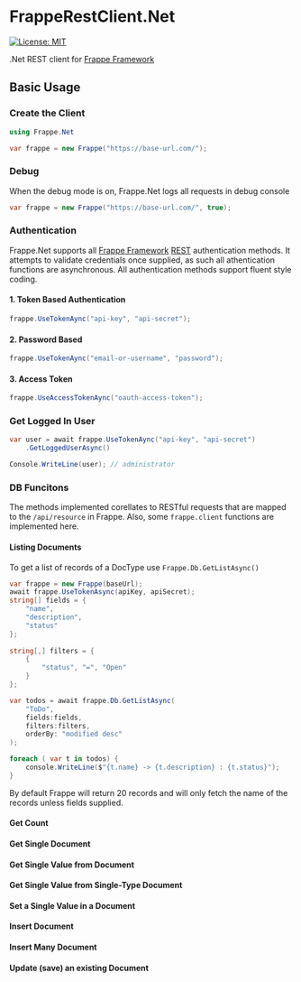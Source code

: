# FrappeRestClient.Net

[![License: MIT](https://img.shields.io/badge/License-MIT-yellow.svg)](LICENSE)

.Net REST client for [Frappe Framework](https://frappeframework.com/)

## Basic Usage

### Create the Client

```cs
using Frappe.Net

var frappe = new Frappe("https://base-url.com/");
```

### Debug

When the debug mode is on, Frappe.Net logs all requests in debug console

```cs
var frappe = new Frappe("https://base-url.com/", true);
```

### Authentication

Frappe.Net supports all [Frappe Framework](https://frappeframework.com/) [REST](https://frappeframework.com/docs/user/en/api/rest) authentication methods. It attempts to validate credentials once supplied, as such all athentication functions are asynchronous. All authentication methods support fluent style coding.

#### 1. Token Based Authentication

```cs
frappe.UseTokenAync("api-key", "api-secret");
```

#### 2. Password Based 


```cs
frappe.UseTokenAync("email-or-username", "password");
```

#### 3. Access Token 

```cs
frappe.UseAccessTokenAync("oauth-access-token");
```

### Get Logged In User

```cs
var user = await frappe.UseTokenAync("api-key", "api-secret")
	.GetLoggedUserAsync()

Console.WriteLine(user); // administrator
```

### DB Funcitons

The methods implemented corellates to RESTful requests that are mapped to the `/api/resource` in Frappe. Also, some ```frappe.client``` functions are implemented here.

#### Listing Documents

To get a list of records of a DocType use ```Frappe.Db.GetListAsync()```

```cs
var frappe = new Frappe(baseUrl);
await frappe.UseTokenAsync(apiKey, apiSecret);
string[] fields = { 
    "name", 
    "description",
    "status"
};
                
string[,] filters = { 
    { 
        "status", "=", "Open" 
    } 
};

var todos = await frappe.Db.GetListAsync(
    "ToDo", 
    fields:fields, 
    filters:filters,
    orderBy: "modified desc"
);

foreach ( var t in todos) {
    console.WriteLine($"{t.name} -> {t.description} : {t.status}");
}
```

By default Frappe will return 20 records and will only fetch the name of the records unless fields  supplied. 

#### Get Count

#### Get Single Document

#### Get Single Value from Document

#### Get Single Value from Single-Type Document

#### Set a Single Value in a Document

#### Insert Document

#### Insert Many Document

#### Update (save) an existing Document
